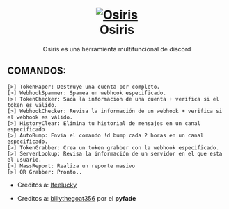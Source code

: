 <h1 align="center">
  <br>
  <a href="https://github.com/zEncrypte/Osiris"><img src="https://i.ibb.co/SXNgdf0/osiriis.png" alt="Osiris"></a>
  <br>
  Osiris
  <br>
</h1>
<p align="center">Osiris es una herramienta multifuncional de discord</p>

## COMANDOS:
```
[>] TokenRaper: Destruye una cuenta por completo.
[>] WebhookSpammer: Spamea un webhook especificado.
[>] TokenChecker: Saca la información de una cuenta + verifica si el token es válido.
[>] WebhookChecker: Revisa la información de un webhook + verifica si el webhook es válido.
[>] HistoryClear: Elimina tu historial de mensajes en un canal especificado
[>] AutoBump: Envia el comando !d bump cada 2 horas en un canal especificado.
[>] TokenGrabber: Crea un token grabber con la webhook especificado.
[>] ServerLookup: Revisa la información de un servidor en el que esta el usuario.
[>] MassReport: Realiza un reporte masivo
[>] QR Grabber: Pronto..
```

- Creditos a: [Ifeelucky](https://github.com/ifeelucky)

- Creditos a: [billythegoat356](https://github.com/billythegoat356) por el **pyfade**
